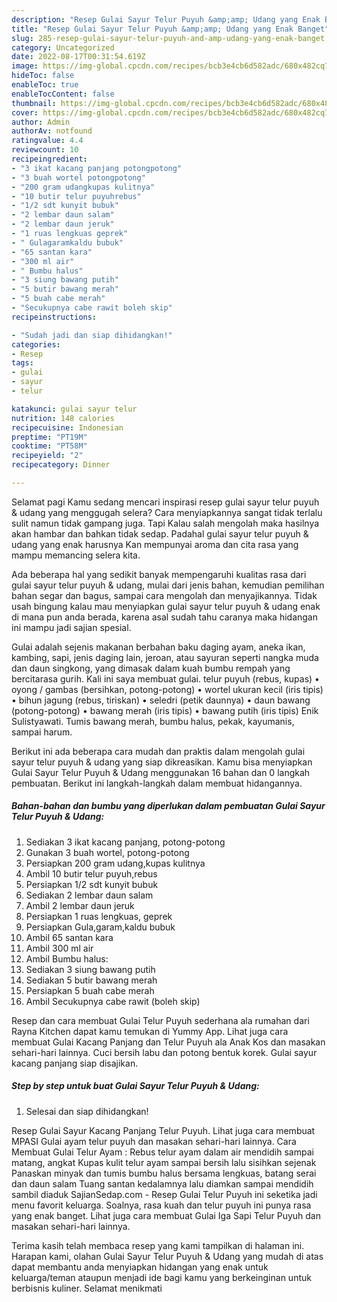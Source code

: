 ```yaml
---
description: "Resep Gulai Sayur Telur Puyuh &amp;amp; Udang yang Enak Banget"
title: "Resep Gulai Sayur Telur Puyuh &amp;amp; Udang yang Enak Banget"
slug: 285-resep-gulai-sayur-telur-puyuh-and-amp-udang-yang-enak-banget
category: Uncategorized
date: 2022-08-17T00:31:54.619Z
image: https://img-global.cpcdn.com/recipes/bcb3e4cb6d582adc/680x482cq70/gulai-sayur-telur-puyuh-udang-foto-resep-utama.jpg
hideToc: false
enableToc: true
enableTocContent: false
thumbnail: https://img-global.cpcdn.com/recipes/bcb3e4cb6d582adc/680x482cq70/gulai-sayur-telur-puyuh-udang-foto-resep-utama.jpg
cover: https://img-global.cpcdn.com/recipes/bcb3e4cb6d582adc/680x482cq70/gulai-sayur-telur-puyuh-udang-foto-resep-utama.jpg
author: Admin
authorAv: notfound
ratingvalue: 4.4
reviewcount: 10
recipeingredient:
- "3 ikat kacang panjang potongpotong"
- "3 buah wortel potongpotong"
- "200 gram udangkupas kulitnya"
- "10 butir telur puyuhrebus"
- "1/2 sdt kunyit bubuk"
- "2 lembar daun salam"
- "2 lembar daun jeruk"
- "1 ruas lengkuas geprek"
- " Gulagaramkaldu bubuk"
- "65 santan kara"
- "300 ml air"
- " Bumbu halus"
- "3 siung bawang putih"
- "5 butir bawang merah"
- "5 buah cabe merah"
- "Secukupnya cabe rawit boleh skip"
recipeinstructions:

- "Sudah jadi dan siap dihidangkan!"
categories:
- Resep
tags:
- gulai
- sayur
- telur

katakunci: gulai sayur telur 
nutrition: 148 calories
recipecuisine: Indonesian
preptime: "PT19M"
cooktime: "PT58M"
recipeyield: "2"
recipecategory: Dinner

---
```



Selamat pagi Kamu sedang mencari inspirasi resep gulai sayur telur puyuh &amp; udang yang menggugah selera? Cara menyiapkannya sangat tidak terlalu sulit namun tidak gampang juga. Tapi Kalau salah mengolah maka hasilnya akan hambar dan bahkan tidak sedap. Padahal gulai sayur telur puyuh &amp; udang yang enak harusnya Kan mempunyai aroma dan cita rasa yang mampu memancing selera kita.


Ada beberapa hal yang sedikit banyak mempengaruhi kualitas rasa dari gulai sayur telur puyuh &amp; udang, mulai dari jenis bahan, kemudian pemilihan bahan segar dan bagus, sampai cara mengolah dan menyajikannya. Tidak usah bingung kalau mau menyiapkan gulai sayur telur puyuh &amp; udang enak di mana pun anda berada, karena asal sudah tahu caranya maka hidangan ini mampu jadi sajian spesial.

Gulai adalah sejenis makanan berbahan baku daging ayam, aneka ikan, kambing, sapi, jenis daging lain, jeroan, atau sayuran seperti nangka muda dan daun singkong, yang dimasak dalam kuah bumbu rempah yang bercitarasa gurih. Kali ini saya membuat gulai. telur puyuh (rebus, kupas) • oyong / gambas (bersihkan, potong-potong) • wortel ukuran kecil (iris tipis) • bihun jagung (rebus, tiriskan) • seledri (petik daunnya) • daun bawang (potong-potong) • bawang merah (iris tipis) • bawang putih (iris tipis) Enik Sulistyawati. Tumis bawang merah, bumbu halus, pekak, kayumanis, sampai harum.


Berikut ini ada beberapa cara mudah dan praktis dalam mengolah gulai sayur telur puyuh &amp; udang yang siap dikreasikan. Kamu bisa menyiapkan Gulai Sayur Telur Puyuh &amp; Udang menggunakan 16 bahan dan 0 langkah pembuatan. Berikut ini langkah-langkah dalam membuat hidangannya.

<!--inarticleads1-->

##### Bahan-bahan dan bumbu yang diperlukan dalam pembuatan Gulai Sayur Telur Puyuh &amp; Udang:

1. Sediakan 3 ikat kacang panjang, potong-potong
1. Gunakan 3 buah wortel, potong-potong
1. Persiapkan 200 gram udang,kupas kulitnya
1. Ambil 10 butir telur puyuh,rebus
1. Persiapkan 1/2 sdt kunyit bubuk
1. Sediakan 2 lembar daun salam
1. Ambil 2 lembar daun jeruk
1. Persiapkan 1 ruas lengkuas, geprek
1. Persiapkan  Gula,garam,kaldu bubuk
1. Ambil 65 santan kara
1. Ambil 300 ml air
1. Ambil  Bumbu halus:
1. Sediakan 3 siung bawang putih
1. Sediakan 5 butir bawang merah
1. Persiapkan 5 buah cabe merah
1. Ambil Secukupnya cabe rawit (boleh skip)


Resep dan cara membuat Gulai Telur Puyuh sederhana ala rumahan dari Rayna Kitchen dapat kamu temukan di Yummy App. Lihat juga cara membuat Gulai Kacang Panjang dan Telur Puyuh ala Anak Kos dan masakan sehari-hari lainnya. Cuci bersih labu dan potong bentuk korek. Gulai sayur kacang panjang siap disajikan. 

<!--inarticleads2-->

##### Step by step untuk buat Gulai Sayur Telur Puyuh &amp; Udang:


1. Selesai dan siap dihidangkan!

Resep Gulai Sayur Kacang Panjang Telur Puyuh. Lihat juga cara membuat MPASI Gulai ayam telur puyuh dan masakan sehari-hari lainnya. Cara Membuat Gulai Telur Ayam : Rebus telur ayam dalam air mendidih sampai matang, angkat Kupas kulit telur ayam sampai bersih lalu sisihkan sejenak Panaskan minyak dan tumis bumbu halus bersama lengkuas, batang serai dan daun salam Tuang santan kedalamnya lalu diamkan sampai mendidih sambil diaduk SajianSedap.com - Resep Gulai Telur Puyuh ini seketika jadi menu favorit keluarga. Soalnya, rasa kuah dan telur puyuh ini punya rasa yang enak banget. Lihat juga cara membuat Gulai Iga Sapi Telur Puyuh dan masakan sehari-hari lainnya. 

Terima kasih telah membaca resep yang kami tampilkan di halaman ini. Harapan kami, olahan Gulai Sayur Telur Puyuh &amp; Udang yang mudah di atas dapat membantu anda menyiapkan hidangan yang enak untuk keluarga/teman ataupun menjadi ide bagi kamu yang berkeinginan untuk berbisnis kuliner. Selamat menikmati
